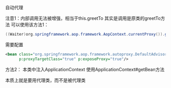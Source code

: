 自动代理

注意1：内部调用无法被增强，相当于this.greetTo 其实是调用是原类的greetTo方法
可以使用该方法1：
```java
((Waiter)org.springframework.aop.framework.AopContext.currentProxy()).greetTo(name);
```

需要配置

```xml
<bean class="org.springframework.aop.framework.autoproxy.DefaultAdvisorAutoProxyCreator"
      p:proxyTargetClass="true" p:exposeProxy="true"/>
```

方法2：
本类中注入ApplicationContext
使用ApplicationContext#getBean方法

本质上就是要用代理类，而不是被代理类